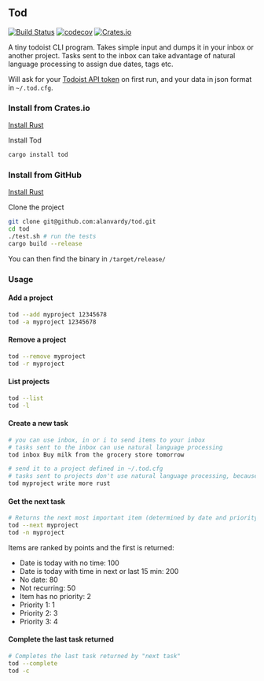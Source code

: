 ## Tod

[![Build Status](https://github.com/alanvardy/tod/workflows/ci/badge.svg)](https://github.com/alanvardy/tod) [![codecov](https://codecov.io/gh/alanvardy/tod/branch/master/graph/badge.svg?token=9FBJK1SU0K)](https://codecov.io/gh/alanvardy/tod) [![Crates.io](https://img.shields.io/crates/v/tod.svg)](https://crates.io/crates/tod)

A tiny todoist CLI program. Takes simple input and dumps it in your inbox or another project. Tasks sent to the inbox can take advantage of natural language processing to assign due dates, tags etc.

Will ask for your [Todoist API token](https://todoist.com/prefs/integrations) on first run, and your data in json format in `~/.tod.cfg`. 


### Install from Crates.io

[Install Rust](https://www.rust-lang.org/tools/install)

Install Tod

```bash
cargo install tod
```

### Install from GitHub

[Install Rust](https://www.rust-lang.org/tools/install)

Clone the project

```bash
git clone git@github.com:alanvardy/tod.git
cd tod
./test.sh # run the tests
cargo build --release
```

You can then find the binary in `/target/release/`

### Usage

#### Add a project

```bash
tod --add myproject 12345678
tod -a myproject 12345678
```

#### Remove a project

```bash
tod --remove myproject
tod -r myproject
```

#### List projects

```bash
tod --list
tod -l
```

#### Create a new task

```bash
# you can use inbox, in or i to send items to your inbox
# tasks sent to the inbox can use natural language processing
tod inbox Buy milk from the grocery store tomorrow

# send it to a project defined in ~/.tod.cfg
# tasks sent to projects don't use natural language processing, because API.
tod myproject write more rust
```

#### Get the next task

```bash
# Returns the next most important item (determined by date and priority)
tod --next myproject
tod -n myproject
```

Items are ranked by points and the first is returned:
- Date is today with no time: 100
- Date is today with time in next or last 15 min: 200
- No date: 80
- Not recurring: 50
- Item has no priority: 2
- Priority 1: 1
- Priority 2: 3
- Priority 3: 4

#### Complete the last task returned

```bash
# Completes the last task returned by "next task"
tod --complete
tod -c
```
